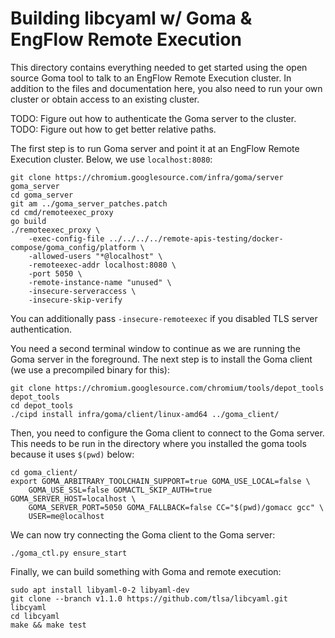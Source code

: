 # Building libcyaml w/ Goma & EngFlow Remote Execution

This directory contains everything needed to get started using the open source
Goma tool to talk to an EngFlow Remote Execution cluster.
In addition to the files and documentation here, you also need to run your own
cluster or obtain access to an existing cluster.

TODO: Figure out how to authenticate the Goma server to the cluster.
TODO: Figure out how to get better relative paths.

The first step is to run Goma server and point it at an EngFlow Remote Execution
cluster. Below, we use `localhost:8080`:
```
git clone https://chromium.googlesource.com/infra/goma/server goma_server
cd goma_server
git am ../goma_server_patches.patch
cd cmd/remoteexec_proxy
go build
./remoteexec_proxy \
    -exec-config-file ../../../../remote-apis-testing/docker-compose/goma_config/platform \
    -allowed-users "*@localhost" \
    -remoteexec-addr localhost:8080 \
    -port 5050 \
    -remote-instance-name "unused" \
    -insecure-serveraccess \
    -insecure-skip-verify
```

You can additionally pass `-insecure-remoteexec` if you disabled TLS server
authentication.

You need a second terminal window to continue as we are running the Goma server
in the foreground. The next step is to install the Goma client (we use a
precompiled binary for this):
```
git clone https://chromium.googlesource.com/chromium/tools/depot_tools depot_tools
cd depot_tools
./cipd install infra/goma/client/linux-amd64 ../goma_client/
```

Then, you need to configure the Goma client to connect to the Goma server. This
needs to be run in the directory where you installed the goma tools because it
uses `$(pwd)` below:
```
cd goma_client/
export GOMA_ARBITRARY_TOOLCHAIN_SUPPORT=true GOMA_USE_LOCAL=false \
    GOMA_USE_SSL=false GOMACTL_SKIP_AUTH=true GOMA_SERVER_HOST=localhost \
    GOMA_SERVER_PORT=5050 GOMA_FALLBACK=false CC="$(pwd)/gomacc gcc" \
    USER=me@localhost
```

We can now try connecting the Goma client to the Goma server:
```
./goma_ctl.py ensure_start
```

Finally, we can build something with Goma and remote execution:
```
sudo apt install libyaml-0-2 libyaml-dev
git clone --branch v1.1.0 https://github.com/tlsa/libcyaml.git libcyaml
cd libcyaml
make && make test
```
